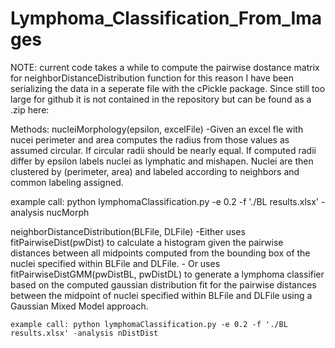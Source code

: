 # Lymphoma_Classification_From_Images
NOTE: current code takes a while to compute the pairwise dostance matrix for neighborDistanceDistribution function
      for this reason I have been serializing the data in a seperate file with the cPickle package. Since still
      too large for github it is not contained in the repository 
      but can be found as a .zip  here:
      
      
Methods: 
nucleiMorphology(epsilon, excelFile) 
  -Given an excel fle with nucei perimeter and area computes the radius from those values as assumed circular.
  If circular radii should be nearly equal. If computed radii differ by epsilon labels nuclei as lymphatic and
  mishapen. Nuclei are then clustered by (perimeter, area) and labeled according to neighbors and common labeling 
  assigned.
  
  example call: python lymphomaClassification.py -e 0.2 -f './BL results.xlsx' -analysis nucMorph
  
  neighborDistanceDistribution(BLFile, DLFile) 
    -Either uses fitPairwiseDist(pwDist) to calculate a histogram given the pairwise distances between all midpoints 
    computed from the bounding box of the nuclei specified within BLFile and DLFile. 
    - Or uses fitPairwiseDistGMM(pwDistBL, pwDistDL) to generate a lymphoma classifier based on the computed gaussian 
    distribution fit for the pairwise distances between the midpoint of nuclei specified within BLFile and DLFile using 
    a Gaussian Mixed Model approach.
    
    example call: python lymphomaClassification.py -e 0.2 -f './BL results.xlsx' -analysis nDistDist
